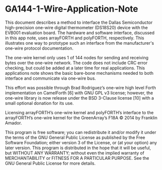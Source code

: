 GA144-1-Wire-Application-Note
=============================
This document describes a method to interface the Dallas Semiconductor high-precision one-wire digital thermometer (DS18S20) device with the EVB001 evaluation board. The hardware and software interface, discussed in this app note, uses arrayFORTH and polyFORTH, respectively. This illustrates one way to prototype such an interface from the manufacturer's one-wire protocol documentation.

The one-wire kernel only uses 1 of 144 nodes for sending and receiving bytes over the one-wire network. The code does not include CRC error checking, but could be added at a later time for real applications. This applications note shows the basic bare-bone mechanisms needed to both interface and communicate via one-wire bus.

This effort was possible through Brad Rodriguez’s one-wire high level Forth implementation on CamelForth [6] with GNU GPL v3 license; however, the one-wire library is now release under the BSD 3-Clause license [10] with a small optional donation for its use.

Licensing
arrayFORTH’s one-wire kernel and polyFORTH’s interface to the arrayFORTH’s one-wire kernel for the GreenArray’s F18A © 2014 by Franklin Amador.

This program is free software; you can redistribute it and/or modify it under the terms of the GNU General Public License as published by the Free Software Foundation; either version 3 of the License, or (at your option) any later version.
This program is distributed in the hope that it will be useful, but WITHOUT ANY WARRANTY; without even the implied warranty of MERCHANTABILITY or FITNESS FOR A PARTICULAR PURPOSE. See the GNU General Public License for more details.
